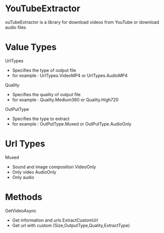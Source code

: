 # YouTubeExtractor
ouTubeExtractor is a library for download videos from YouTube or download audio files

# Value Types
UrlTypes
- Specifies the type of output file
- for example : UrlTypes.VideoMP4 or UrlTypes.AudioMP4

Quality
- Specifies the quality of output file
- for example : Quality.Medium360 or Quality.High720

OutPutType
- Specifies the type to extract
- for example : OutPutType.Muxed or OutPutType.AudioOnly

# Url Types
Muxed
- Sound and image composition
VideoOnly
- Only video
AudioOnly
- Only audio

# Methods
GetVideoAsync
- Get information and urls
ExtractCustomUrl
- Get url with custom (Size,OutputType,Quality,ExtractType)

